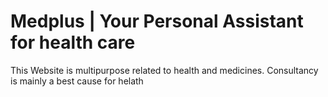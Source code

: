 # Medplus | Your Personal Assistant for health care
This Website is multipurpose related to health and medicines. Consultancy is mainly a best cause for helath 
